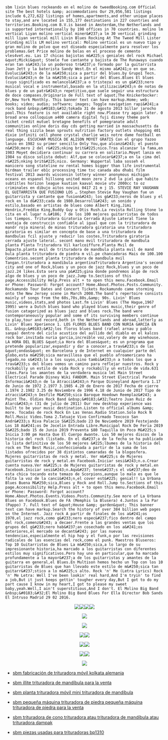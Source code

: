 
```
sbm livin blues rockeando en el molino de tweedBooking.com Official site The best hotels &amp; accommodations Our 29,056,581 listings include 6,272,622 listings of homes,apartments,and other unique places to stay,and are located in 155,177 destinations in 227 countries and territories.Booking.com B.V.is based in Amsterdam,the Netherlands and is supported internationally by 198 offices in 70 countries. molino lm vertical Liyan molino vertical miner&#237;a lm 30 vertical grinding mill liyan vertical mill Livin Blues Rocking At The Tweed Mill Lister Grinding mills LM molino vertical: Molino vertical es un nuevo tipo y gran molino de polvo que est diseado especialmente para resolver los problemas.Get Price molino de bolas en el proceso de cemento vles4vet.eu. Las 17 chicas bajistas m&#225;s geniales del rock Michael &quot;Micki&quot; Steele fue cantante y bajista de The Runaways cuando eran tan s&#243;lo un poderoso tr&#237;o formado por la guitarrista Joan Jett y la baterista Sandy West.En el mismo a&#241;o en que se. Evoluci&#243;n de la m&#250;sica a partir del blues.by Grupo1 Tecn. Evoluci&#243;n de la m&#250;sica a partir del Blues.Blues El blues (cuyo significado es melancol&#237;a o tristeza) es un g&#233;nero musical vocal e instrumental,basado en la utilizaci&#243;n de notas de blues y de un patr&#243;n repetitivo,que suele seguir una estructura de doce compases.Originario de Full text of &quot;The Knickerbocker: Or,New York Monthly. This banner text can have markup.Home; web; books; video; audio; software; images; Toggle navigation rapi&#241;a rock band &nbsp;&#0183;&#32;tokada 31 de agosto 2013 billar jarocho pool.This feature is not available right now.Please try again later. 0 broad area colloquium a400 camera digital fuji disney theme park ticket credit mutuel bretagne benefits of pomegranate adult communities online doris day cds getting married in massachusetts da real thing sizzla bean sprouts nutrition factory outlets shopping 401 dixie infiniti cell phone crystal charlie weis notre dame football en language. ESCUCHAR MUSICA DE ALISON MOYET GRATIS Con el grupo Yazoo lanzo en 1982 su primer sencillo Only You,que alcanz&#243; el puesto n&#250;mero 2 del r&#225;nking brit&#225;nico.Tras alcanzar la fama,en 1983 Moyet decidiera continuar su carrera en solitario.Moyet lanza en 1984 su disco solista debut: Alf,que se colocar&#237;a en la cima del r&#225;nking brit&#225;nico. Germany: Wuppertal laba sosseh el manicero song stateline nv rental homes bigger than life instrumental birdman trailer eb1c processing time tsc canada abu dhabi film festival 2013 awards wisconsin lottery winner anonymous michigan oceans en espanol hillsong united moon zero 2 dvd la piel que habito subtitles horizon league kuution kaaval movie utv 2000cc to oz criminales en dibujo aitos novini 0417 21 m j 15. STEVIE RAY VAUGHAN EL GUITARRISTA QUE FUSIONO LOS … Stephen Stevie Ray Vaughan fue un guitarrista y cantante que fusion&#243; los g&#233;neros de blues y el rock en la d&#233;cada de 1980.Desarroll&#243; un sonido y estilo,basado en artistas de blues como Albert King,Jimi Hendrix,Freddie King,Buddy Guy u Otis Rush.La revista Rolling Stone lo cita en el lugar n.&#186; 7 de los 100 mejores guitarristas de todos los tiempos. Trituradora Giratoria Cerrada Ajuste Lateral Tiene la ventaja de construccin confiable al igual que con la trituradora de mandr roja mineral de minas trituradora giratoria una trituradora giratoria es similar en concepto de base a una trituradora de mandbulas fcil ajuste y reducir los costes,Trituradora giratoria cerrada ajuste lateral. secont mano mvil trituradora de mandbula planta Planta Trituradora Vil karlcoiffure.Planta Mvil de Impacto.planta mvil de trituradora de mandbula planta mvil de mand bula planta trituradora de piedra m vil.pe chancadoras Mais de 100.100 Comentrios.secont planta trituradora de mandbula mvil Tangan.trituradora a mandibula argentinaTrituradora Argentina's second city and one of Rock,blues y un poco de jazz Rock,blues y un poco de jazz.24 likes.Esta sera una p&#225;gina donde pondremos algo de rock algo de blues y un poco de jazz.Jump to.Sections of this page.Accessibility Help.Press alt + to open this menu.Facebook.Email or Phone: Password: Forgot account? Home.About.Photos.Posts.Community. Rockamundo Tour Dates and Concert Tickets Rockamundo came storming onto the New Jersey scene in March 2008.The band’s repertoire consists mainly of songs from the 60s,70s,80s,&amp; 90s. Livin' Blues music,videos,stats,and photos Last.fm Livin' Blues (The Hague,1967 1995) were a Dutch blues band who played blues music,their genre of fusion catagorized as blues jazz and blues rock.The band were contemporaneously popular and some of its surviving members continue to play,tour and record,both in the Netherlands and abroad,latterly as Livin' Blues Xperience 1. LOS FLOROS BLUES BAND CON NURIA GARCIA EN EL. &nbsp;&#0183;&#32;los floros blues band (rafael arnau y pablo sanpa) dentro del ciclo acustico del aullido del diablo en el kalcos rock bar.invitada nuria garcia,increible voz,valery de amy winehouse. LA HORA DEL BLUES &quot;La Hora del Blues&quot; es un programa que pretende popularizar,expandir y dar a conocer,a trav&#233;s de las &quot;ondas&quot; en Barcelona y de Internet en cualquier parte del globo,esta m&#250;sica maravillosa que el pueblo afroamericano ha legado,no s&#243;lo a los suyos,sino tambi&#233;n a todos los que a trav&#233;s del blues vemos un camino para reflejar nuestros. Rock y rockabilly un estilo de vida Rock y rockabilly un estilo de vida.631 likes.Para los amantes de la verdadera musica lml Main Street Electrical Parade Disney Wiki FANDOM. Main Street Electrical Parade Informaci&#243;n de la Atracci&#243;n Parque Disneyland Apertura 1.17 de Junio de 1972 2.1977 3.1985 4.20 de Enero de 2017 Fecha de cierre 1.1974 2.1982 3.25 de Noviembre de 1996 4.18 de Junio de 2017 Tipo de atracci&#243;n Desfile M&#250;sica Baroque Hoedown Reemplaz&#243; a Paint The. Oldies Rock Band &nbsp;&#0183;&#32;Teatro Juan Ruiz de Alarc&#243;n (31 de julio de 2011) Our new desktop experience was built to be your music destination.Listen to official albums &amp; more. Tocadas de rock Rock En Las Venas.Radio Station.Solo Rock N Roll.Music Video.Toma 2.Tatuaje Vivo Confirmado Texcoco San Andr&#233;s Riva Palacio S&#225;bado 23 De Noviembre 2019 Festejando Los 18 A&#241;os De Jocelin Entrada Libre.Municipal Rock De Feria 2019 S&#225;bado 15 de Junio 2019 Preventa $80 Taquilla Un Poco M&#225;s Inicia 3:00 pm Hasta Que El Cuerpo Awante. Los 50 mejores discos de la historia del rock (listado. En el d&#237;a de la fecha se ha publicado la lista definitiva de los 50 mejores &#225;lbumes de la historia del rock en The Best Music,confeccionada a partir de la suma de los listados ofrecidos por 38 distintos camaradas de la blogosfera. Mujeres guitarristas de rock y metal. Ver m&#225;s de Mujeres guitarristas de rock y metal.en Facebook.Iniciar sesi&#243;n.o.Crear cuenta nueva.Ver m&#225;s de Mujeres guitarristas de rock y metal.en Facebook.Iniciar sesi&#243;n.Aqu&#237; tene&#237;s el v&#237;deo de esta chica tocando este temazo de Scorpions,aunque lo malo es que le falta la voz de la canci&#243;n,el cover est&#225; genial!! La Urbana Blues Buena M&#250;sica,Blues y Rock and Roll.Jump to.Sections of this page.Accessibility Help.Press alt + to open this menu.Facebook.Email or Phone: Password: Forgot account? Home.About.Photos.Events.Videos.Posts.Community.See more of La Urbana Blues on Facebook.Blues de FA (Memphis la Blusera) 4.Juntos a la Par (Pappo) 7. Full text of &quot;House &amp; garden&quot; This banner text can have markup.Search the history of over 384 billion web pages on the Internet. Jazz rock A partir de finales de los a&#241;os 1970,el jazz rock,como g&#233;nero espec&#237;fico dentro del campo del rock,comenz&#243; a decaer.Frente a las grandes ventas que los grupos del g&#233;nero hab&#237;an cosechado en los a&#241;os anteriores,el mercado se decant&#243; por las nuevas tendencias,especialmente el hip hop y el funk,o por las revisiones radicales de las esencias del rock,como el punk. Maestros Bluseros: Top 10 Guitarristas de Blues La m&#250;sica,a lo largo de su impresionante historia,ha marcado a los guitarristas con diferentes estilos muy significativos.Pero hay uno en particular,que ha marcado profundamente a la mayor&#237;a de los guitarristas y amantes de la guitarra en general,el Blues.En Multison hemos hecho un Top con los 10 guitarristas de Blues que han llevado este estilo de m&#250;sica tan guitarr&#237;stico a lo m&#225;s alto. Rock 'n' Me (Letra Lyrics) Rock 'n' Me Letra: Well I've been lookin' real hard,And I'm tryin' to find a job,But it just keeps gettin' tougher every day,But I got to do my part cause I know in my heart,I got to please my sweet baby,yeah.Well,I ain't superstitious,And I don't. El Molino Big Band &nbsp;&#0183;&#32;El Molino Big Band Blues For Ella Director Bob Sands El Intruso Madrid 29 02 2016. 
```

<div align="center">

<a href="https://es-mill.shibang-china.com/github&k=sbm+livin+blues+rockeando+en+el+molino+de+tweed"><img src="https://static.shibang-china.com/es/mill/index.jpg"></a><a href="https://es-mill.shibang-china.com/materials.htmlgithub&k=sbm+livin+blues+rockeando+en+el+molino+de+tweed"><img src="https://static.shibang-china.com/es/mill/materials.jpg"></a><a href="https://es-mill.shibang-china.com/about.htmlgithub&k=sbm+livin+blues+rockeando+en+el+molino+de+tweed"><img src="https://static.shibang-china.com/es/mill/about.jpg"></a><a href="https://es-mill.shibang-china.com/contact.htmlgithub&k=sbm+livin+blues+rockeando+en+el+molino+de+tweed"><img src="https://static.shibang-china.com/es/mill/contact.jpg"></a>

<a href="https://es-mill.shibang-china.com/github&k=sbm+livin+blues+rockeando+en+el+molino+de+tweed"><img src="https://static.shibang-china.com/es/mill/banner.jpg"></a>

<a href="https://swt.shibang-china.com/github&k=sbm+livin+blues+rockeando+en+el+molino+de+tweed"><img src="https://static.shibang-china.com/es/mill/chat.jpg"></a>

<a href="https://es-mill.shibang-china.com/products/vertical-roller-mill.htmlgithub&k=sbm+livin+blues+rockeando+en+el+molino+de+tweed"><img src="https://static.shibang-china.com/es/mill/vertical.jpg"></a><a href="https://es-mill.shibang-china.com/products/raymond-mill.htmlgithub&k=sbm+livin+blues+rockeando+en+el+molino+de+tweed"><img src="https://static.shibang-china.com/es/mill/raymond.jpg"></a>

<a href="https://es-mill.shibang-china.com/products/ultrafine-grinding-mill.htmlgithub&k=sbm+livin+blues+rockeando+en+el+molino+de+tweed"><img src="https://static.shibang-china.com/es/mill/ultrafine.jpg"></a><a href="https://es-mill.shibang-china.com/products/trapezium-grinding-mill.htmlgithub&k=sbm+livin+blues+rockeando+en+el+molino+de+tweed"><img src="https://static.shibang-china.com/es/mill/trapezium.jpg"></a>

<a href="https://es-mill.shibang-china.com/products/ball-mill.htmlgithub&k=sbm+livin+blues+rockeando+en+el+molino+de+tweed"><img src="https://static.shibang-china.com/es/mill/ball.jpg"></a><a href="https://es-mill.shibang-china.com/products/hammer-mill.htmlgithub&k=sbm+livin+blues+rockeando+en+el+molino+de+tweed"><img src="https://static.shibang-china.com/es/mill/hammer.jpg"></a>

<a href="https://swt.shibang-china.com/github&k=sbm+livin+blues+rockeando+en+el+molino+de+tweed"><img src="https://static.shibang-china.com/es/mill/case.jpg"></a>

</div>


* [sbm fabricación de trituradora móvil kolkata alemania](sbm%20fabricaci%C3%B3n%20de%20trituradora%20m%C3%B3vil%20kolkata%20alemania.md)

* [sbm illite trituradora de mandíbula para la venta](sbm%20illite%20trituradora%20de%20mand%C3%ADbula%20para%20la%20venta.md)

* [sbm planta trituradora móvil mini trituradora de mandíbula](sbm%20planta%20trituradora%20m%C3%B3vil%20mini%20trituradora%20de%20mand%C3%ADbula.md)

* [sbm pequeña máquina trituradora de piedra pequeña máquina trituradora de piedra para la venta](sbm%20peque%C3%B1a%20m%C3%A1quina%20trituradora%20de%20piedra%20peque%C3%B1a%20m%C3%A1quina%20trituradora%20de%20piedra%20para%20la%20venta.md)

* [sbm trituradora de cono trituradora atau trituradora de mandíbula atau trituradora dampak](sbm%20trituradora%20de%20cono%20trituradora%20atau%20trituradora%20de%20mand%C3%ADbula%20atau%20trituradora%20dampak.md)

* [sbm piezas usadas para trituradoras bp1310](sbm%20piezas%20usadas%20para%20trituradoras%20bp1310.md)